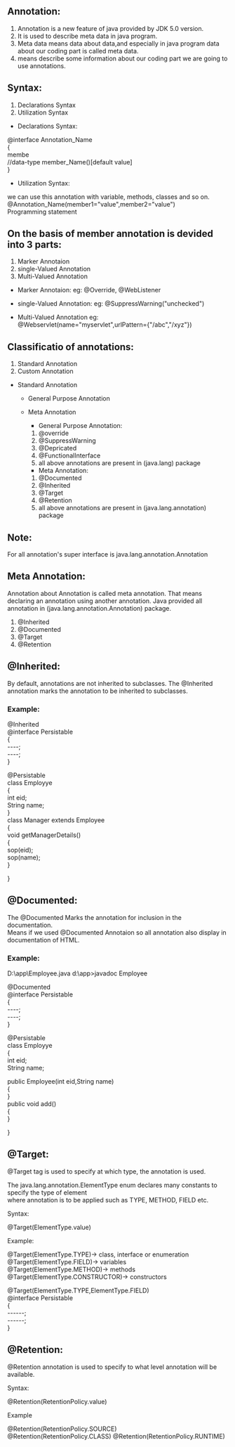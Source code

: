 ## Annotation:

1. Annotation is a new feature of java provided by JDK 5.0 version.
2. It is used to describe meta data in java program.
3. Meta data means data about data,and especially in java program data about our coding part is called meta data.
4. means describe some information about our coding part we are going to use annotations.

## Syntax:

1. Declarations Syntax
2. Utilization Syntax

- Declarations Syntax:

@interface Annotation_Name  
{  
  membe  
  //data-type member_Name()[default value]  
}

- Utilization Syntax:

we can use this annotation with variable, methods, classes and so on.  
@Annotation_Name(member1="value",member2="value")  
Programming statement  

## On the basis of member annotation is devided into 3 parts:

1. Marker Annotaion
2. single-Valued Annotation
3. Multi-Valued Annotation

- Marker Annotaion:
eg: @Override, @WebListener

- single-Valued Annotation:
eg: @SuppressWarning("unchecked")

- Multi-Valued Annotation
eg: @Webservlet(name="myservlet",urlPattern={"/abc","/xyz"})

## Classificatio of annotations:

1. Standard Annotation
2. Custom Annotation

- Standard Annotation
  - General Purpose Annotation
  - Meta Annotation
    
    - General Purpose Annotation:
    1. @override
    2. @SuppressWarning
    3. @Depricated
    4. @FunctionalInterface  
    5. all above annotations are present in (java.lang) package  
     
  
    - Meta Annotation:
    1. @Documented
    2. @Inherited
    3. @Target
    4. @Retention
    5. all above annotations are present in (java.lang.annotation) package  

## Note:

For all annotation's super interface is java.lang.annotation.Annotation
        
## Meta Annotation:

Annotation about Annotation is called meta annotation.
That means declaring an annotation using another annotation.
Java provided all annotation in (java.lang.annotation.Annotation) package.

1. @Inherited
2. @Documented
3. @Target
4. @Retention

## @Inherited:
By default, annotations are not inherited to subclasses. 
The @Inherited annotation marks the annotation to be inherited to subclasses.  

### Example:

@Inherited  
@interface Persistable  
{  
    ----;  
    ----;   
}  

@Persistable  
class Employye  
{  
  int eid;  
  String name;  
}  
class Manager extends Employee  
{  
  void getManagerDetails()  
  {  
    sop(eid);  
    sop(name);  
  }  
  
}  

## @Documented:

The @Documented Marks the annotation for inclusion in the documentation.  
Means if we used @Documented Annotaion so all annotation also display in documentation of HTML.

### Example:
D:\app\Employee.java
d:\app>javadoc Employee

@Documented  
@interface Persistable  
{  
    ----;  
    ----;   
}  

@Persistable  
class Employye  
{  
  int eid;  
  String name; 
  
  public Employee(int eid,String name)  
  {  
  }  
  public void add()  
  {  
  }  
  
}  


## @Target:

@Target tag is used to specify at which type, the annotation is used.

The java.lang.annotation.ElementType enum declares many constants to specify the type of element  
where annotation is to be applied such as TYPE, METHOD, FIELD etc.
  
Syntax: 

@Target(ElementType.value)  

Example:  

@Target(ElementType.TYPE)-> class, interface or enumeration  
@Target(ElementType.FIELD)-> variables  
@Target(ElementType.METHOD)-> methods  
@Target(ElementType.CONSTRUCTOR)-> constructors  

@Target(ElementType.TYPE,ElementType.FIELD)  
@interface Persistable  
{  
    ------;  
    ------;  
}  

## @Retention:

@Retention annotation is used to specify to what level annotation will be available.

Syntax:  

@Retention(RetentionPolicy.value)  

Example  

@Retention(RetentionPolicy.SOURCE)  
@Retention(RetentionPolicy.CLASS) 
@Retention(RetentionPolicy.RUNTIME)  






